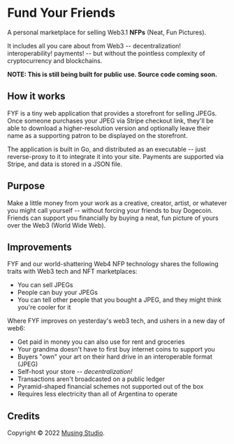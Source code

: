 # Fund Your Friends
A personal marketplace for selling Web3.1 **NFPs** (Neat, Fun Pictures).

It includes all you care about from Web3 -- decentralization! interoperability! payments! -- but without the pointless complexity of cryptocurrency and blockchains.

**NOTE: This is still being built for public use. Source code coming soon.**

## How it works
FYF is a tiny web application that provides a storefront for selling JPEGs. Once someone purchases your JPEG via Stripe checkout link, they'll be able to download a higher-resolution version and optionally leave their name as a supporting patron to be displayed on the storefront.

The application is built in Go, and distributed as an executable -- just reverse-proxy to it to integrate it into your site. Payments are supported via Stripe, and data is stored in a JSON file. 

## Purpose
Make a little money from your work as a creative, creator, artist, or whatever you might call yourself -- without forcing your friends to buy Dogecoin. Friends can support you financially by buying a neat, fun picture of yours over the Web3 (World Wide Web).

## Improvements
FYF and our world-shattering Web4 NFP technology shares the following traits with Web3 tech and NFT marketplaces:

* You can sell JPEGs
* People can buy your JPEGs
* You can tell other people that you bought a JPEG, and they might think you're cooler for it

Where FYF improves on yesterday's web3 tech, and ushers in a new day of web6:

* Get paid in money you can also use for rent and groceries
* Your grandma doesn't have to first buy internet coins to support you
* Buyers "own" your art on their hard drive in an interoperable format (JPEG)
* Self-host your store -- _decentralization!_
* Transactions aren't broadcasted on a public ledger
* Pyramid-shaped financial schemes not supported out of the box
* Requires less electricity than all of Argentina to operate

## Credits

Copyright © 2022 [Musing Studio](https://musing.studio).